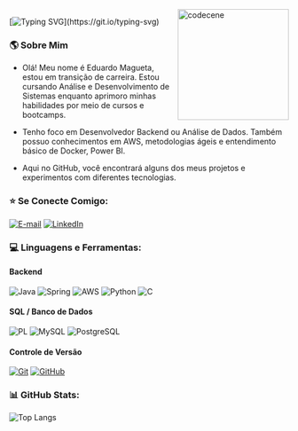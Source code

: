 <img align="right" width="200" src="https://i.pinimg.com/originals/61/71/81/6171819be4c31993357d758196c75701.gif" alt="codecene">

[![Typing SVG](https://readme-typing-svg.herokuapp.com?font=Josefin+Sans&weight=500&size=20&pause=600&color=AA42F7&width=435&lines=Bem+vindo+ao+meu+GitHub!;Meu+nome+é+Eduardo+Magueta!)](https://git.io/typing-svg)

<h3 align="left">🌎 Sobre Mim</h3>

- Olá! Meu nome é Eduardo Magueta, estou em transição de carreira. Estou cursando Análise e Desenvolvimento de Sistemas enquanto aprimoro minhas habilidades por meio de cursos e bootcamps.

- Tenho foco em Desenvolvedor Backend ou Análise de Dados. Também possuo conhecimentos em AWS, metodologias ágeis e entendimento básico de Docker, Power BI.

- Aqui no GitHub, você encontrará alguns dos meus projetos e experimentos com diferentes tecnologias.

<h3 align="left">⭐️ Se Conecte Comigo:</h3>

[![E-mail](https://img.shields.io/badge/-Email-000?style=for-the-badge&logo=gmail&logoColor=AA42F7)](mailto:edumagueta@gmail.com)
[![LinkedIn](https://img.shields.io/badge/-LinkedIn-000?style=for-the-badge&logo=linkedin&logoColor=AA42F7)](https://www.linkedin.com/in/eduardo-magueta/)

<h3 align="left">💻 Linguagens e Ferramentas:</h3>

<h4 align="left">Backend</h4>

![Java](https://img.shields.io/badge/java-000?style=for-the-badge&logo=openjdk&logoColor=AA42F7)
![Spring](https://img.shields.io/badge/Spring-000?style=for-the-badge&logo=spring&logoColor=AA42F7)
![AWS](https://img.shields.io/badge/aws-000?style=for-the-badge&logo=aws&logoColor=AA42F7)
![Python](https://img.shields.io/badge/python-000?style=for-the-badge&logo=python&logoColor=AA42F7)
![C](https://img.shields.io/badge/C-000?style=for-the-badge&logo=c&logoColor=AA42F7)

<h4 align="left">SQL / Banco de Dados </h4>

![PL](https://img.shields.io/badge/PL%2FSQL-000?style=for-the-badge&logo=oracle&logoColor=AA42F7)
![MySQL](https://img.shields.io/badge/MySQL-000?style=for-the-badge&logo=mysql&logoColor=AA42F7)
![PostgreSQL](https://img.shields.io/badge/PostgreSQL-000?style=for-the-badge&logo=postgresql&logoColor=AA42F7)

<h4 align="left">Controle de Versão</h4>

[![Git](https://img.shields.io/badge/Git-000?style=for-the-badge&logo=git&logoColor=AA42F7)](https://git-scm.com/doc)
[![GitHub](https://img.shields.io/badge/GitHub-000?style=for-the-badge&logo=github&logoColor=AA42F7)](https://docs.github.com/) 

<h3 align="left">📊 GitHub Stats:</h3>

![Top Langs](https://github-readme-stats-git-masterrstaa-rickstaa.vercel.app/api/top-langs/?username=edumagueta&theme=transparent&bg_color=000&border_color=AA42F7&show_icons=true&icon_color=AA42F7&title_color=AA42F7&text_color=FFF)
